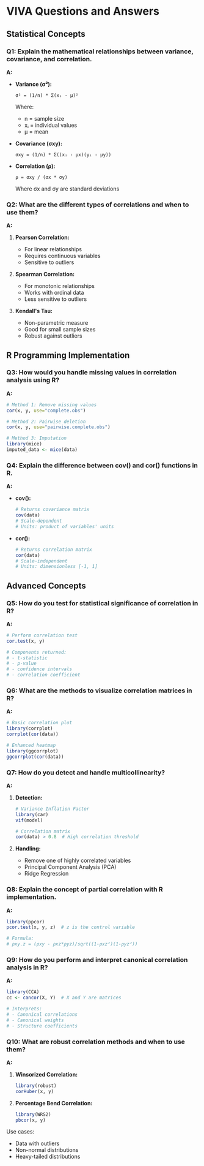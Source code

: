 # VIVA Questions and Answers

## Statistical Concepts

### Q1: Explain the mathematical relationships between variance, covariance, and correlation.
**A:**
- **Variance (σ²):**
  ```
  σ² = (1/n) * Σ(xᵢ - μ)²
  ```
  Where:
  - n = sample size
  - xᵢ = individual values
  - μ = mean
  
- **Covariance (σxy):**
  ```
  σxy = (1/n) * Σ((xᵢ - μx)(yᵢ - μy))
  ```
  
- **Correlation (ρ):**
  ```
  ρ = σxy / (σx * σy)
  ```
  Where σx and σy are standard deviations

### Q2: What are the different types of correlations and when to use them?
**A:**
1. **Pearson Correlation:**
   - For linear relationships
   - Requires continuous variables
   - Sensitive to outliers
   
2. **Spearman Correlation:**
   - For monotonic relationships
   - Works with ordinal data
   - Less sensitive to outliers
   
3. **Kendall's Tau:**
   - Non-parametric measure
   - Good for small sample sizes
   - Robust against outliers

## R Programming Implementation

### Q3: How would you handle missing values in correlation analysis using R?
**A:**
```R
# Method 1: Remove missing values
cor(x, y, use="complete.obs")

# Method 2: Pairwise deletion
cor(x, y, use="pairwise.complete.obs")

# Method 3: Imputation
library(mice)
imputed_data <- mice(data)
```

### Q4: Explain the difference between cov() and cor() functions in R.
**A:**
- **cov():**
  ```R
  # Returns covariance matrix
  cov(data)
  # Scale-dependent
  # Units: product of variables' units
  ```

- **cor():**
  ```R
  # Returns correlation matrix
  cor(data)
  # Scale-independent
  # Units: dimensionless [-1, 1]
  ```

## Advanced Concepts

### Q5: How do you test for statistical significance of correlation in R?
**A:**
```R
# Perform correlation test
cor.test(x, y)

# Components returned:
# - t-statistic
# - p-value
# - confidence intervals
# - correlation coefficient
```

### Q6: What are the methods to visualize correlation matrices in R?
**A:**
```R
# Basic correlation plot
library(corrplot)
corrplot(cor(data))

# Enhanced heatmap
library(ggcorrplot)
ggcorrplot(cor(data))
```

### Q7: How do you detect and handle multicollinearity?
**A:**
1. **Detection:**
   ```R
   # Variance Inflation Factor
   library(car)
   vif(model)
   
   # Correlation matrix
   cor(data) > 0.8  # High correlation threshold
   ```

2. **Handling:**
   - Remove one of highly correlated variables
   - Principal Component Analysis (PCA)
   - Ridge Regression

### Q8: Explain the concept of partial correlation with R implementation.
**A:**
```R
library(ppcor)
pcor.test(x, y, z)  # z is the control variable

# Formula:
# ρxy.z = (ρxy - ρxz*ρyz)/sqrt((1-ρxz²)(1-ρyz²))
```

### Q9: How do you perform and interpret canonical correlation analysis in R?
**A:**
```R
library(CCA)
cc <- cancor(X, Y)  # X and Y are matrices

# Interprets:
# - Canonical correlations
# - Canonical weights
# - Structure coefficients
```

### Q10: What are robust correlation methods and when to use them?
**A:**
1. **Winsorized Correlation:**
   ```R
   library(robust)
   corHuber(x, y)
   ```

2. **Percentage Bend Correlation:**
   ```R
   library(WRS2)
   pbcor(x, y)
   ```

Use cases:
- Data with outliers
- Non-normal distributions
- Heavy-tailed distributions